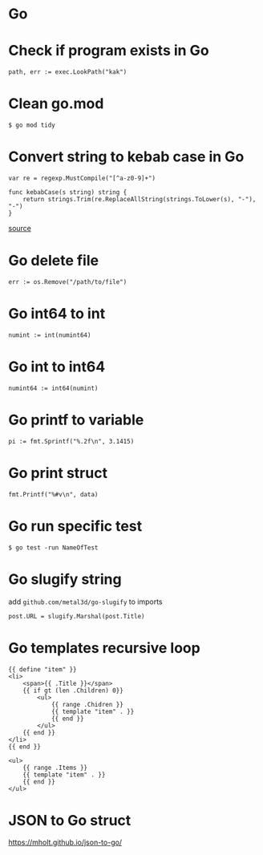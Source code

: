 # Go

# Check if program exists in Go

	path, err := exec.LookPath("kak")
# Clean go.mod

	$ go mod tidy
# Convert string to kebab case in Go

	var re = regexp.MustCompile("[^a-z0-9]+")

	func kebabCase(s string) string {
		return strings.Trim(re.ReplaceAllString(strings.ToLower(s), "-"), "-")
	}

[source](https://www.reddit.com/r/golang/comments/3a5asx/slugify_a_very_simple_and_small_library_to_create/cs9m2lu/)
# Go delete file

	err := os.Remove("/path/to/file")
# Go int64 to int

	numint := int(numint64)
# Go int to int64

	numint64 := int64(numint)
# Go printf to variable

	pi := fmt.Sprintf("%.2f\n", 3.1415)
# Go print struct

	fmt.Printf("%#v\n", data)
# Go run specific test

	$ go test -run NameOfTest
# Go slugify string

add `github.com/metal3d/go-slugify` to imports

	post.URL = slugify.Marshal(post.Title)
# Go templates recursive loop

	{{ define "item" }}
	<li>
		<span>{{ .Title }}</span>
		{{ if gt (len .Children) 0}}
			<ul>
				{{ range .Chidren }}
				{{ template "item" . }}
				{{ end }}
			</ul>
		{{ end }}
	</li>
	{{ end }}

	<ul>
		{{ range .Items }}
		{{ template "item" . }}
		{{ end }}
	</ul>
# JSON to Go struct

<https://mholt.github.io/json-to-go/>